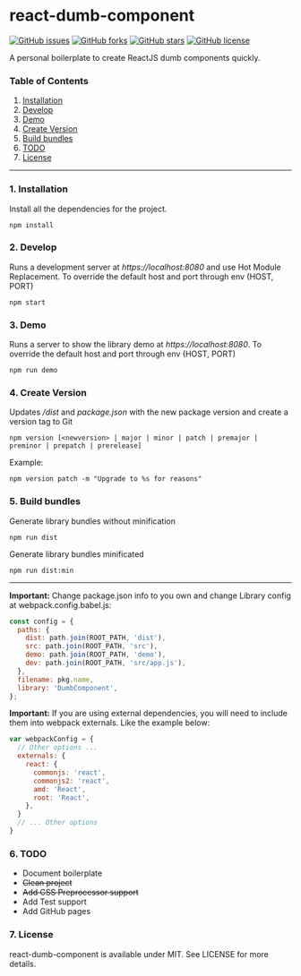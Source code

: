 # react-dumb-component

[![GitHub issues](https://img.shields.io/github/issues/asdelday/react-dumb-component.svg)](https://github.com/asdelday/react-dumb-component/issues)
[![GitHub forks](https://img.shields.io/github/forks/asdelday/react-dumb-component.svg)](https://github.com/asdelday/react-dumb-component/network)
[![GitHub stars](https://img.shields.io/github/stars/asdelday/react-dumb-component.svg)](https://github.com/asdelday/react-dumb-component/stargazers)
[![GitHub license](https://img.shields.io/badge/license-MIT-blue.svg)](https://raw.githubusercontent.com/asdelday/react-dumb-component/master/LICENSE)

A personal boilerplate to create ReactJS dumb components quickly.

### Table of Contents
1. [Installation](#installation)
2. [Develop](#develop)
2. [Demo](#demo)
4. [Create Version](#version)
5. [Build bundles](#bundles)
6. [TODO](#todo)
7. [License](#license)

---

<div id="installation"></div>

### 1. Installation
Install all the dependencies for the project.

```
npm install
```

<div id="develop"></div>

### 2. Develop
Runs a development server at *https://localhost:8080* and use Hot Module Replacement.
To override the default host and port through env (HOST, PORT)

```
npm start
```

<div id="demo"></div>

### 3. Demo
Runs a server to show the library demo at *https://localhost:8080*.
To override the default host and port through env (HOST, PORT)

```
npm run demo
```


<div id="version"></div>

### 4. Create Version
Updates */dist* and *package.json* with the new package version and create a version tag to Git
```
npm version [<newversion> | major | minor | patch | premajor | preminor | prepatch | prerelease]
```

Example:
```
npm version patch -m "Upgrade to %s for reasons"
```

<div id="bundles"></div>

### 5. Build bundles
Generate library bundles without minification
```
npm run dist
```
Generate library bundles minificated
```
npm run dist:min
```

---

**Important:** Change package.json info to you own and 
change Library config at webpack.config.babel.js:

```javascript
const config = {
  paths: {
    dist: path.join(ROOT_PATH, 'dist'),
    src: path.join(ROOT_PATH, 'src'),
    demo: path.join(ROOT_PATH, 'demo'),
    dev: path.join(ROOT_PATH, 'src/app.js'),
  },
  filename: pkg.name,
  library: 'DumbComponent',
};
```

**Important:** If you are using external dependencies, you will need to include them into webpack
externals. Like the example below:

```javascript
var webpackConfig = {
  // Other options ...
  externals: {
    react: {
      commonjs: 'react',
      commonjs2: 'react',
      amd: 'React',
      root: 'React',
    },
  }
  // ... Other options
}

```

<div id="todo"></div>

### 6. TODO
* Document boilerplate
* ~~Clean project~~
* ~~Add CSS Preprocessor support~~
* Add Test support
* Add GitHub pages


<div id="license"></div>

### 7. License
react-dumb-component is available under MIT. See LICENSE for more details.
